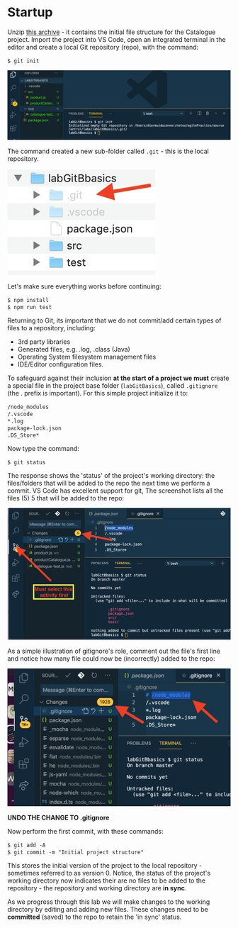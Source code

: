 # Startup

Unzip [this archive](https://github.com/diarmuidoconnor/dit-basics/tree/72d218e2cd4cf3dd8496c43c86ab12c56695734e/sections/start.zip) - it contains the initial file structure for the Catalogue project. Import the project into VS Code, open an integrated terminal in the editor and create a local Git repository \(repo\), with the command:

```text
$ git init
```

![](.gitbook/assets/init.png)

The command created a new sub-folder called `.git` - this is the local repository.

![](.gitbook/assets/repo.png)

Let's make sure everything works before continuing:

```text
$ npm install
$ npm run test
```

Returning to Git, its important that we do not commit/add certain types of files to a repository, including:

* 3rd party libraries
* Generated files, e.g. .log, .class \(Java\)
* Operating System filesystem management files
* IDE/Editor configuration files.

To safeguard against their inclusion **at the start of a project we must** create a special file in the project base folder \(`labGitBasics`\), called `.gitignore` \(the . prefix is important\). For this simple project initialize it to:

```text
/node_modules
/.vscode
*.log
package-lock.json
.DS_Store*
```

Now type the command:

```text
$ git status
```

The response shows the 'status' of the project's working directory: the files/folders that will be added to the repo the next time we perform a commit. VS Code has excellent support for git, The screenshot lists all the files \(5\) 5 that will be added to the repo:

![](.gitbook/assets/vscode.png)

As a simple illustration of gitignore's role, comment out the file's first line and notice how many file could now be \(incorrectly\) added to the repo:

![](.gitbook/assets/gitignore.png)

**UNDO THE CHANGE TO .gitignore**

Now perform the first commit, with these commands:

```text
$ git add -A 
$ git commit -m "Initial project structure"
```

This stores the initial version of the project to the local repository - sometimes referred to as version 0. Notice, the status of the project's working directory now indicates their are no files to be added to the repository - the repository and working directory are **in sync**.

As we progress through this lab we will make changes to the working directory by editing and adding new files. These changes need to be **committed** \(saved\) to the repo to retain the 'in sync' status.

